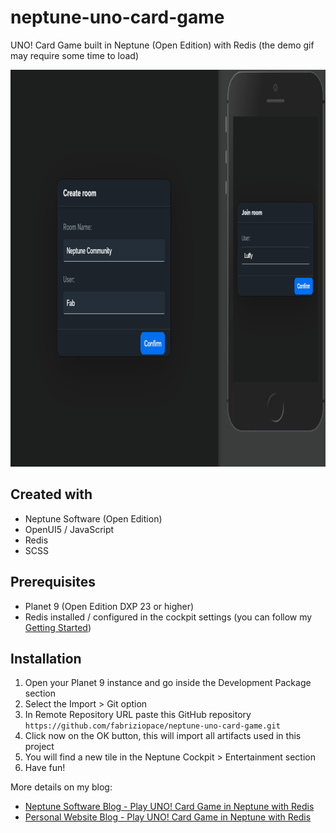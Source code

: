 # neptune-uno-card-game
UNO! Card Game built in Neptune (Open Edition) with Redis 
(the demo gif may require some time to load)

<img src="demo.gif" alt="UNO! Card Game Demo" width="890" height="635"/>

## Created with
- Neptune Software (Open Edition)
- OpenUI5 / JavaScript
- Redis
- SCSS

## Prerequisites
- Planet 9 (Open Edition DXP 23 or higher)
- Redis installed / configured in the cockpit settings (you can follow my <a href='https://community.neptune-software.com/topics/tips--tricks/blogs/getting-started-with--redis-and--planet--9' target="_blank">Getting Started</a>)

## Installation
1. Open your Planet 9 instance and go inside the Development Package section
2. Select the Import > Git option
3. In Remote Repository URL paste this GitHub repository `https://github.com/fabriziopace/neptune-uno-card-game.git`
4. Click now on the OK button, this will import all artifacts used in this project
5. You will find a new tile in the Neptune Cockpit > Entertainment section
6. Have fun!

More details on my blog:
- <a href='https://community.neptune-software.com/topics/tips--tricks/blogs/play--u-n-o--card--game-in--neptune-with--redis----git-hub' target="_blank">Neptune Software Blog - Play UNO! Card Game in Neptune with Redis</a>
- <a href='https://fabriziopace.dev/blog/neptune-uno-card-game' target="_blank">Personal Website Blog - Play UNO! Card Game in Neptune with Redis</a>
